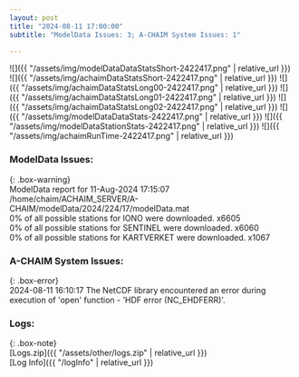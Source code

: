 ```yaml
---
layout: post
title: "2024-08-11 17:00:00"
subtitle: "ModelData Issues: 3; A-CHAIM System Issues: 1"

---
```


![]({{ "/assets/img/modelDataDataStatsShort-2422417.png" | relative_url }})
![]({{ "/assets/img/achaimDataStatsShort-2422417.png" | relative_url }})
![]({{ "/assets/img/achaimDataStatsLong00-2422417.png" | relative_url }})
![]({{ "/assets/img/achaimDataStatsLong01-2422417.png" | relative_url }})
![]({{ "/assets/img/achaimDataStatsLong02-2422417.png" | relative_url }})
![]({{ "/assets/img/modelDataDataStats-2422417.png" | relative_url }})
![]({{ "/assets/img/modelDataStationStats-2422417.png" | relative_url }})
![]({{ "/assets/img/achaimRunTime-2422417.png" | relative_url }})


### ModelData Issues:  
  
{: .box-warning}  
 ModelData report for 11-Aug-2024 17:15:07   
 /home/chaim/ACHAIM_SERVER/A-CHAIM/modelData/2024/224/17/modelData.mat   
 0% of all possible stations for IONO were downloaded. x6605   
 0% of all possible stations for SENTINEL were downloaded. x6060   
 0% of all possible stations for KARTVERKET were downloaded. x1067   
  
### A-CHAIM System Issues:  
  
{: .box-error}  
2024-08-11 16:10:17 The NetCDF library encountered an error during execution of 'open' function - 'HDF error (NC_EHDFERR)'.  

### Logs:  
  
{: .box-note}  
[Logs.zip]({{ "/assets/other/logs.zip" | relative_url }})  
[Log Info]({{ "/logInfo" | relative_url }})  
